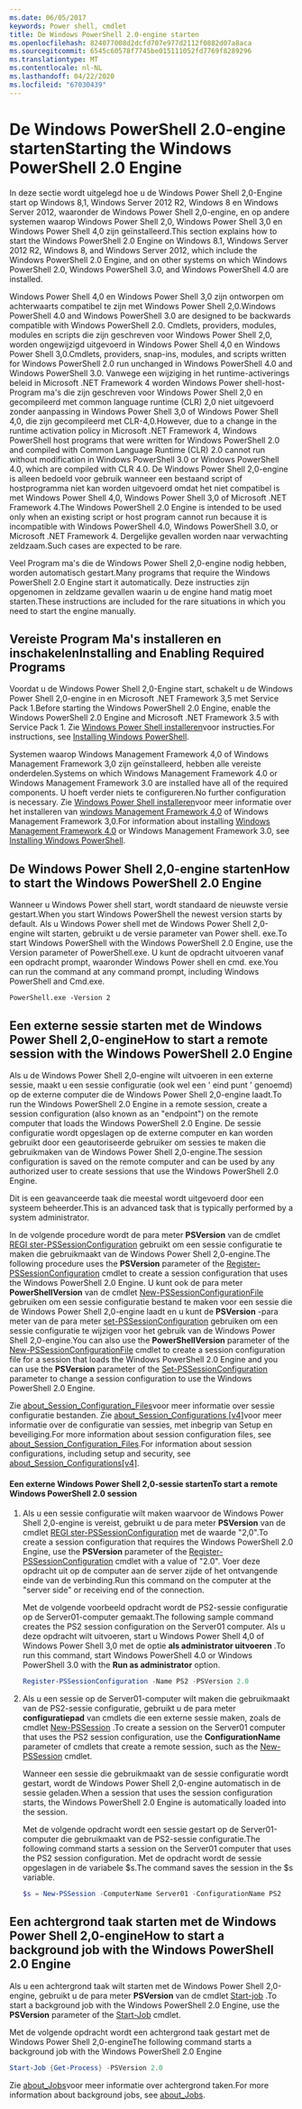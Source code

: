 ```yaml
---
ms.date: 06/05/2017
keywords: Power shell, cmdlet
title: De Windows PowerShell 2.0-engine starten
ms.openlocfilehash: 824077008d2dcfd707e977d2112f0882d07a8aca
ms.sourcegitcommit: 6545c60578f7745be015111052fd7769f8289296
ms.translationtype: MT
ms.contentlocale: nl-NL
ms.lasthandoff: 04/22/2020
ms.locfileid: "67030439"
---
```

# <a name="starting-the-windows-powershell-20-engine"></a><span data-ttu-id="fb62a-103">De Windows PowerShell 2.0-engine starten</span><span class="sxs-lookup"><span data-stu-id="fb62a-103">Starting the Windows PowerShell 2.0 Engine</span></span>

<span data-ttu-id="fb62a-104">In deze sectie wordt uitgelegd hoe u de Windows Power Shell 2,0-Engine start op Windows 8,1, Windows Server 2012 R2, Windows 8 en Windows Server 2012, waaronder de Windows Power Shell 2,0-engine, en op andere systemen waarop Windows Power Shell 2,0, Windows Power Shell 3,0 en Windows Power Shell 4,0 zijn geïnstalleerd.</span><span class="sxs-lookup"><span data-stu-id="fb62a-104">This section explains how to start the Windows PowerShell 2.0 Engine on Windows 8.1, Windows Server 2012 R2, Windows 8, and Windows Server 2012, which include the Windows PowerShell 2.0 Engine, and on other systems on which Windows PowerShell 2.0, Windows PowerShell 3.0, and Windows PowerShell 4.0 are installed.</span></span>

<span data-ttu-id="fb62a-105">Windows Power Shell 4,0 en Windows Power Shell 3,0 zijn ontworpen om achterwaarts compatibel te zijn met Windows Power Shell 2,0.</span><span class="sxs-lookup"><span data-stu-id="fb62a-105">Windows PowerShell 4.0 and Windows PowerShell 3.0 are designed to be backwards compatible with Windows PowerShell 2.0.</span></span> <span data-ttu-id="fb62a-106">Cmdlets, providers, modules, modules en scripts die zijn geschreven voor Windows Power Shell 2,0, worden ongewijzigd uitgevoerd in Windows Power Shell 4,0 en Windows Power Shell 3,0.</span><span class="sxs-lookup"><span data-stu-id="fb62a-106">Cmdlets, providers, snap-ins, modules, and scripts written for Windows PowerShell 2.0 run unchanged in Windows PowerShell 4.0 and Windows PowerShell 3.0.</span></span> <span data-ttu-id="fb62a-107">Vanwege een wijziging in het runtime-activerings beleid in Microsoft .NET Framework 4 worden Windows Power shell-host-Program ma's die zijn geschreven voor Windows Power Shell 2,0 en gecompileerd met common language runtime (CLR) 2,0 niet uitgevoerd zonder aanpassing in Windows Power Shell 3,0 of Windows Power Shell 4,0, die zijn gecompileerd met CLR-4,0.</span><span class="sxs-lookup"><span data-stu-id="fb62a-107">However, due to a change in the runtime activation policy in Microsoft .NET Framework 4, Windows PowerShell host programs that were written for Windows PowerShell 2.0 and compiled with Common Language Runtime (CLR) 2.0 cannot run without modification in Windows PowerShell 3.0 or Windows PowerShell 4.0, which are compiled with CLR 4.0.</span></span> <span data-ttu-id="fb62a-108">De Windows Power Shell 2,0-engine is alleen bedoeld voor gebruik wanneer een bestaand script of hostprogramma niet kan worden uitgevoerd omdat het niet compatibel is met Windows Power Shell 4,0, Windows Power Shell 3,0 of Microsoft .NET Framework 4.</span><span class="sxs-lookup"><span data-stu-id="fb62a-108">The Windows PowerShell 2.0 Engine is intended to be used only when an existing script or host program cannot run because it is incompatible with Windows PowerShell 4.0, Windows PowerShell 3.0, or Microsoft .NET Framework 4.</span></span> <span data-ttu-id="fb62a-109">Dergelijke gevallen worden naar verwachting zeldzaam.</span><span class="sxs-lookup"><span data-stu-id="fb62a-109">Such cases are expected to be rare.</span></span>

<span data-ttu-id="fb62a-110">Veel Program ma's die de Windows Power Shell 2,0-engine nodig hebben, worden automatisch gestart.</span><span class="sxs-lookup"><span data-stu-id="fb62a-110">Many programs that require the Windows PowerShell 2.0 Engine start it automatically.</span></span> <span data-ttu-id="fb62a-111">Deze instructies zijn opgenomen in zeldzame gevallen waarin u de engine hand matig moet starten.</span><span class="sxs-lookup"><span data-stu-id="fb62a-111">These instructions are included for the rare situations in which you need to start the engine manually.</span></span>

## <a name="installing-and-enabling-required-programs"></a><span data-ttu-id="fb62a-112">Vereiste Program Ma's installeren en inschakelen</span><span class="sxs-lookup"><span data-stu-id="fb62a-112">Installing and Enabling Required Programs</span></span>

<span data-ttu-id="fb62a-113">Voordat u de Windows Power Shell 2,0-Engine start, schakelt u de Windows Power Shell 2,0-engine in en Microsoft .NET Framework 3,5 met Service Pack 1.</span><span class="sxs-lookup"><span data-stu-id="fb62a-113">Before starting the Windows PowerShell 2.0 Engine, enable the Windows PowerShell 2.0 Engine and Microsoft .NET Framework 3.5 with Service Pack 1.</span></span> <span data-ttu-id="fb62a-114">Zie [Windows Power Shell installeren](../install/Installing-Windows-PowerShell.md)voor instructies.</span><span class="sxs-lookup"><span data-stu-id="fb62a-114">For instructions, see [Installing Windows PowerShell](../install/Installing-Windows-PowerShell.md).</span></span>

<span data-ttu-id="fb62a-115">Systemen waarop Windows Management Framework 4,0 of Windows Management Framework 3,0 zijn geïnstalleerd, hebben alle vereiste onderdelen.</span><span class="sxs-lookup"><span data-stu-id="fb62a-115">Systems on which Windows Management Framework 4.0 or Windows Management Framework 3.0 are installed have all of the required components.</span></span> <span data-ttu-id="fb62a-116">U hoeft verder niets te configureren.</span><span class="sxs-lookup"><span data-stu-id="fb62a-116">No further configuration is necessary.</span></span> <span data-ttu-id="fb62a-117">Zie [Windows Power Shell installeren](../install/Installing-Windows-PowerShell.md)voor meer informatie over het installeren van [windows Management Framework 4,0](https://go.microsoft.com/fwlink/?LinkID=293881) of Windows Management Framework 3,0.</span><span class="sxs-lookup"><span data-stu-id="fb62a-117">For information about installing [Windows Management Framework 4.0](https://go.microsoft.com/fwlink/?LinkID=293881) or Windows Management Framework 3.0, see [Installing Windows PowerShell](../install/Installing-Windows-PowerShell.md).</span></span>

## <a name="how-to-start-the-windows-powershell-20-engine"></a><span data-ttu-id="fb62a-118">De Windows Power Shell 2,0-engine starten</span><span class="sxs-lookup"><span data-stu-id="fb62a-118">How to start the Windows PowerShell 2.0 Engine</span></span>

<span data-ttu-id="fb62a-119">Wanneer u Windows Power shell start, wordt standaard de nieuwste versie gestart.</span><span class="sxs-lookup"><span data-stu-id="fb62a-119">When you start Windows PowerShell the newest version starts by default.</span></span> <span data-ttu-id="fb62a-120">Als u Windows Power shell met de Windows Power Shell 2,0-engine wilt starten, gebruikt u de versie parameter van Power shell. exe.</span><span class="sxs-lookup"><span data-stu-id="fb62a-120">To start Windows PowerShell with the Windows PowerShell 2.0 Engine, use the Version parameter of PowerShell.exe.</span></span> <span data-ttu-id="fb62a-121">U kunt de opdracht uitvoeren vanaf een opdracht prompt, waaronder Windows Power shell en cmd. exe.</span><span class="sxs-lookup"><span data-stu-id="fb62a-121">You can run the command at any command prompt, including Windows PowerShell and Cmd.exe.</span></span>

```
PowerShell.exe -Version 2
```

## <a name="how-to-start-a-remote-session-with-the-windows-powershell-20-engine"></a><span data-ttu-id="fb62a-122">Een externe sessie starten met de Windows Power Shell 2,0-engine</span><span class="sxs-lookup"><span data-stu-id="fb62a-122">How to start a remote session with the Windows PowerShell 2.0 Engine</span></span>

<span data-ttu-id="fb62a-123">Als u de Windows Power Shell 2,0-engine wilt uitvoeren in een externe sessie, maakt u een sessie configuratie (ook wel een ' eind punt ' genoemd) op de externe computer die de Windows Power Shell 2,0-engine laadt.</span><span class="sxs-lookup"><span data-stu-id="fb62a-123">To run the Windows PowerShell 2.0 Engine in a remote session, create a session configuration (also known as an "endpoint") on the remote computer that loads the Windows PowerShell 2.0 Engine.</span></span> <span data-ttu-id="fb62a-124">De sessie configuratie wordt opgeslagen op de externe computer en kan worden gebruikt door een geautoriseerde gebruiker om sessies te maken die gebruikmaken van de Windows Power Shell 2,0-engine.</span><span class="sxs-lookup"><span data-stu-id="fb62a-124">The session configuration is saved on the remote computer and can be used by any authorized user to create sessions that use the Windows PowerShell 2.0 Engine.</span></span>

<span data-ttu-id="fb62a-125">Dit is een geavanceerde taak die meestal wordt uitgevoerd door een systeem beheerder.</span><span class="sxs-lookup"><span data-stu-id="fb62a-125">This is an advanced task that is typically performed by a system administrator.</span></span>

<span data-ttu-id="fb62a-126">In de volgende procedure wordt de para meter **PSVersion** van de cmdlet [REGI ster-PSSessionConfiguration](https://technet.microsoft.com/library/e9152ae2-bd6d-4056-9bc7-dc1893aa29ea) gebruikt om een sessie configuratie te maken die gebruikmaakt van de Windows Power Shell 2,0-engine.</span><span class="sxs-lookup"><span data-stu-id="fb62a-126">The following procedure uses the **PSVersion** parameter of the [Register-PSSessionConfiguration](https://technet.microsoft.com/library/e9152ae2-bd6d-4056-9bc7-dc1893aa29ea) cmdlet to create a session configuration that uses the Windows PowerShell 2.0 Engine.</span></span> <span data-ttu-id="fb62a-127">U kunt ook de para meter **PowerShellVersion** van de cmdlet [New-PSSessionConfigurationFile](https://technet.microsoft.com/library/5f3e3633-6e90-479c-aea9-ba45a1954866) gebruiken om een sessie configuratie bestand te maken voor een sessie die de Windows Power Shell 2,0-engine laadt en u kunt de **PSVersion** -para meter van de para meter [set-PSSessionConfiguration](https://technet.microsoft.com/library/b21fbad3-1759-4260-b206-dcb8431cd6ea) gebruiken om een sessie configuratie te wijzigen voor het gebruik van de Windows Power Shell 2,0-engine.</span><span class="sxs-lookup"><span data-stu-id="fb62a-127">You can also use the **PowerShellVersion** parameter of the [New-PSSessionConfigurationFile](https://technet.microsoft.com/library/5f3e3633-6e90-479c-aea9-ba45a1954866) cmdlet to create a session configuration file for a session that loads the Windows PowerShell 2.0 Engine and you can use the **PSVersion** parameter of the [Set-PSSessionConfiguration](https://technet.microsoft.com/library/b21fbad3-1759-4260-b206-dcb8431cd6ea) parameter to change a session configuration to use the Windows PowerShell 2.0 Engine.</span></span>

<span data-ttu-id="fb62a-128">Zie [about_Session_Configuration_Files](https://technet.microsoft.com/library/c7217447-1ebf-477b-a8ef-4dbe9a1473b8)voor meer informatie over sessie configuratie bestanden. Zie [about_Session_Configurations [v4]](https://technet.microsoft.com/library/a2fbe12a-350c-4d04-be50-24102824e3ab)voor meer informatie over de configuratie van sessies, met inbegrip van Setup en beveiliging.</span><span class="sxs-lookup"><span data-stu-id="fb62a-128">For more information about session configuration files, see [about_Session_Configuration_Files](https://technet.microsoft.com/library/c7217447-1ebf-477b-a8ef-4dbe9a1473b8).For information about session configurations, including setup and security, see [about_Session_Configurations[v4]](https://technet.microsoft.com/library/a2fbe12a-350c-4d04-be50-24102824e3ab).</span></span>

#### <a name="to-start-a-remote-windows-powershell-20-session"></a><span data-ttu-id="fb62a-129">Een externe Windows Power Shell 2,0-sessie starten</span><span class="sxs-lookup"><span data-stu-id="fb62a-129">To start a remote Windows PowerShell 2.0 session</span></span>

1. <span data-ttu-id="fb62a-130">Als u een sessie configuratie wilt maken waarvoor de Windows Power Shell 2,0-engine is vereist, gebruikt u de para meter **PSVersion** van de cmdlet [REGI ster-PSSessionConfiguration](https://technet.microsoft.com/library/e9152ae2-bd6d-4056-9bc7-dc1893aa29ea) met de waarde "2,0".</span><span class="sxs-lookup"><span data-stu-id="fb62a-130">To create a session configuration that requires the Windows PowerShell 2.0 Engine, use the **PSVersion** parameter of the [Register-PSSessionConfiguration](https://technet.microsoft.com/library/e9152ae2-bd6d-4056-9bc7-dc1893aa29ea) cmdlet with a value of "2.0".</span></span> <span data-ttu-id="fb62a-131">Voer deze opdracht uit op de computer aan de server zijde of het ontvangende einde van de verbinding.</span><span class="sxs-lookup"><span data-stu-id="fb62a-131">Run this command on the computer at the "server side" or receiving end of the connection.</span></span>

   <span data-ttu-id="fb62a-132">Met de volgende voorbeeld opdracht wordt de PS2-sessie configuratie op de Server01-computer gemaakt.</span><span class="sxs-lookup"><span data-stu-id="fb62a-132">The following sample command creates the PS2 session configuration on the Server01 computer.</span></span> <span data-ttu-id="fb62a-133">Als u deze opdracht wilt uitvoeren, start u Windows Power Shell 4,0 of Windows Power Shell 3,0 met de optie **als administrator uitvoeren** .</span><span class="sxs-lookup"><span data-stu-id="fb62a-133">To run this command, start Windows PowerShell 4.0 or Windows PowerShell 3.0 with the **Run as administrator** option.</span></span>

   ```powershell
   Register-PSSessionConfiguration -Name PS2 -PSVersion 2.0
   ```

2. <span data-ttu-id="fb62a-134">Als u een sessie op de Server01-computer wilt maken die gebruikmaakt van de PS2-sessie configuratie, gebruikt u de para meter **configuratiepad** van cmdlets die een externe sessie maken, zoals de cmdlet [New-PSSession](https://technet.microsoft.com/library/76f6628c-054c-4eda-ba7a-a6f28daaa26f) .</span><span class="sxs-lookup"><span data-stu-id="fb62a-134">To create a session on the Server01 computer that uses the PS2 session configuration, use the **ConfigurationName** parameter of cmdlets that create a remote session, such as the [New-PSSession](https://technet.microsoft.com/library/76f6628c-054c-4eda-ba7a-a6f28daaa26f) cmdlet.</span></span>

   <span data-ttu-id="fb62a-135">Wanneer een sessie die gebruikmaakt van de sessie configuratie wordt gestart, wordt de Windows Power Shell 2,0-engine automatisch in de sessie geladen.</span><span class="sxs-lookup"><span data-stu-id="fb62a-135">When a session that uses the session configuration starts, the Windows PowerShell 2.0 Engine is automatically loaded into the session.</span></span>

   <span data-ttu-id="fb62a-136">Met de volgende opdracht wordt een sessie gestart op de Server01-computer die gebruikmaakt van de PS2-sessie configuratie.</span><span class="sxs-lookup"><span data-stu-id="fb62a-136">The following command starts a session on the Server01 computer that uses the PS2 session configuration.</span></span> <span data-ttu-id="fb62a-137">Met de opdracht wordt de sessie opgeslagen in de variabele $s.</span><span class="sxs-lookup"><span data-stu-id="fb62a-137">The command saves the session in the $s variable.</span></span>

   ```powershell
   $s = New-PSSession -ComputerName Server01 -ConfigurationName PS2
   ```

## <a name="how-to-start-a-background-job-with-the-windows-powershell-20-engine"></a><span data-ttu-id="fb62a-138">Een achtergrond taak starten met de Windows Power Shell 2,0-engine</span><span class="sxs-lookup"><span data-stu-id="fb62a-138">How to start a background job with the Windows PowerShell 2.0 Engine</span></span>

<span data-ttu-id="fb62a-139">Als u een achtergrond taak wilt starten met de Windows Power Shell 2,0-engine, gebruikt u de para meter **PSVersion** van de cmdlet [Start-job](https://technet.microsoft.com/library/2bc04935-0deb-4ec0-b856-d7290cca6442) .</span><span class="sxs-lookup"><span data-stu-id="fb62a-139">To start a background job with the Windows PowerShell 2.0 Engine, use the **PSVersion** parameter of the [Start-Job](https://technet.microsoft.com/library/2bc04935-0deb-4ec0-b856-d7290cca6442) cmdlet.</span></span>

<span data-ttu-id="fb62a-140">Met de volgende opdracht wordt een achtergrond taak gestart met de Windows Power Shell 2,0-engine</span><span class="sxs-lookup"><span data-stu-id="fb62a-140">The following command starts a background job with the Windows PowerShell 2.0 Engine</span></span>

```powershell
Start-Job {Get-Process} -PSVersion 2.0
```

<span data-ttu-id="fb62a-141">Zie [about_Jobs](/powershell/module/microsoft.powershell.core/about/about_jobs)voor meer informatie over achtergrond taken.</span><span class="sxs-lookup"><span data-stu-id="fb62a-141">For more information about background jobs, see [about_Jobs](/powershell/module/microsoft.powershell.core/about/about_jobs).</span></span>
